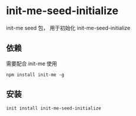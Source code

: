 # init-me-seed-initialize
init-me seed 包， 用于初始化 init-me-seed-initialize

## 依赖
需要配合 init-me 使用
```
npm install init-me -g
```

## 安装
```
init install init-me-seed-initialize
```